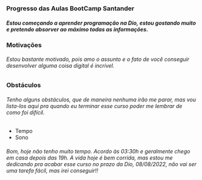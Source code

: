 ### Progresso das Aulas BootCamp Santander

##### Estou começando a aprender programação na Dio, estou gostando muito e pretendo absorver ao máximo todas as informações.

### Motivações

###### Estou bastante motivado, pois amo o assunto e o fato de você conseguir desenvolver alguma coisa digital é incrível.

### Obstáculos

###### Tenho alguns obstáculos, que de maneira nenhuma irão me parar, mas vou lista-los aqui pra quando eu terminar esse curso poder me lembrar de como foi difícil.

* Tempo
* Sono

######  Bom, hoje não tenho muito tempo. Acordo às 03:30h e geralmente chego em casa depois das 19h. A vida hoje é bem corrida, mas estou me dedicando pra acabar esse curso no prazo da Dio, 08/08/2022, não vai ser uma tarefa fácil, mas irei conseguir!!

